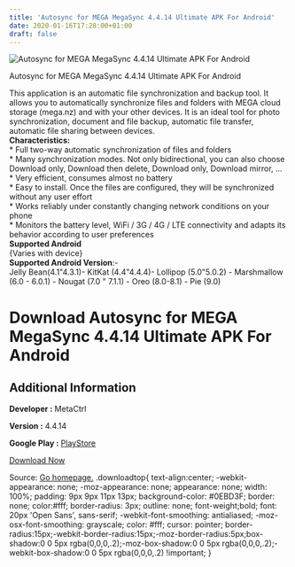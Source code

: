 ```yaml
---
title: 'Autosync for MEGA MegaSync 4.4.14 Ultimate APK For Android'
date: 2020-01-16T17:28:00+01:00
draft: false
---
```


![Autosync for MEGA MegaSync 4.4.14 Ultimate APK For Android](https://i2.wp.com/apkhome.net/wp-content/uploads/2020/01/Autosync-for-MEGA-MegaSync-4.4.14-Ultimate.png "Autosync for MEGA MegaSync 4.4.14 Ultimate APK For Android")

  

Autosync for MEGA MegaSync 4.4.14 Ultimate APK For Android

This application is an automatic file synchronization and backup tool. It allows you to automatically synchronize files and folders with MEGA cloud storage (mega.nz) and with your other devices. It is an ideal tool for photo synchronization, document and file backup, automatic file transfer, automatic file sharing between devices.  
**Characteristics:**  
\* Full two-way automatic synchronization of files and folders  
\* Many synchronization modes. Not only bidirectional, you can also choose Download only, Download then delete, Download only, Download mirror, ...  
\* Very efficient, consumes almost no battery  
\* Easy to install. Once the files are configured, they will be synchronized without any user effort  
\* Works reliably under constantly changing network conditions on your phone  
\* Monitors the battery level, WiFi / 3G / 4G / LTE connectivity and adapts its behavior according to user preferences  
**Supported Android**  
{Varies with device}  
**Supported Android Version**:-  
Jelly Bean(4.1"4.3.1)- KitKat (4.4"4.4.4)- Lollipop (5.0"5.0.2) - Marshmallow (6.0 - 6.0.1) - Nougat (7.0 " 7.1.1) - Oreo (8.0-8.1) - Pie (9.0)

Download Autosync for MEGA MegaSync 4.4.14 Ultimate APK For Android
===================================================================

Additional Information
----------------------

**Developer :** MetaCtrl

**Version :** 4.4.14

**Google Play :** [PlayStore](https://play.google.com/store/apps/details?id=com.ttxapps.megasync)

  

[Download Now](https://store4app.co/post/autosync-for-mega-megasync-4-4-14-ultimate-apk-for-android_1579187965)

  
Source: [Go homepage.](https://store4app.co/post/autosync-for-mega-megasync-4-4-14-ultimate-apk-for-android_1579187965) .downloadtop{ text-align:center; -webkit-appearance: none; -moz-appearance: none; appearance: none; width: 100%; padding: 9px 9px 11px 13px; background-color: #0EBD3F; border: none; color:#fff; border-radius: 3px; outline: none; font-weight;bold; font: 20px 'Open Sans', sans-serif; -webkit-font-smoothing: antialiased; -moz-osx-font-smoothing: grayscale; color: #fff; cursor: pointer; border-radius:15px;-webkit-border-radius:15px;-moz-border-radius:5px;box-shadow:0 0 5px rgba(0,0,0,.2);-moz-box-shadow:0 0 5px rgba(0,0,0,.2);-webkit-box-shadow:0 0 5px rgba(0,0,0,.2) !important; }